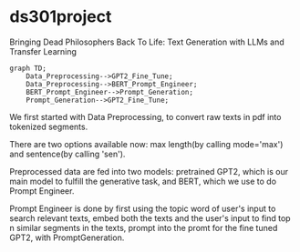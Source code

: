 # ds301project
Bringing Dead Philosophers Back To Life: Text Generation with LLMs and Transfer Learning
```mermaid
graph TD;
    Data_Preprocessing-->GPT2_Fine_Tune;
    Data_Preprocessing-->BERT_Prompt_Engineer;
    BERT_Prompt_Engineer-->Prompt_Generation;
    Prompt_Generation-->GPT2_Fine_Tune;
```
We first started with Data Preprocessing, to convert raw texts in pdf into tokenized segments. 

There are two options available now: max length(by calling mode='max') and sentence(by calling 'sen').

Preprocessed data are fed into two models: pretrained GPT2, which is our main model to fulfill the generative task, and BERT, which we use to do Prompt Engineer.

Prompt Engineer is done by first using the topic word of user's input to search relevant texts, embed both the texts and the user's input to find top n similar segments in the texts, prompt into the promt for the fine tuned GPT2, with PromptGeneration. 
